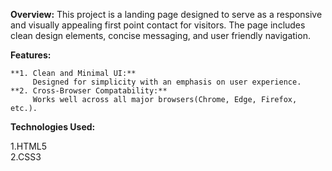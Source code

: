 **Overview:**
    This project is a landing page designed to serve as a responsive and visually appealing first point contact for visitors. The page includes clean design elements, concise messaging, and user friendly navigation.

**Features:**

    **1. Clean and Minimal UI:**
         Designed for simplicity with an emphasis on user experience.     
    **2. Cross-Browser Compatability:**
         Works well across all major browsers(Chrome, Edge, Firefox, etc.).

**Technologies Used:**

  1.HTML5      
  2.CSS3
